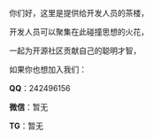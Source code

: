<p>你们好，这里是提供给开发人员的茶楼，</p>
<p>开发人员可以聚集在此碰撞思想的火花， </p>
<p>一起为开源社区贡献自己的聪明才智，</p>
<p>如果你也想加入我们：</p>
  <p><strong>QQ</strong>：242496156</p>
  <p><strong>微信</strong>：暂无</p>
  <p><strong>TG</strong>：暂无</p>
